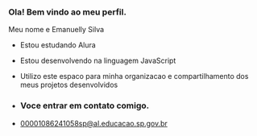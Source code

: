 ### Ola! Bem vindo ao meu perfil. 

Meu nome e Emanuelly Silva

- Estou estudando Alura 
- Estou desenvolvendo na linguagem JavaScript 
- Utilizo este espaco para minha organizacao e compartilhamento dos meus projetos desenvolvidos 

- ### Voce entrar em contato comigo. 

- 00001086241058sp@al.educacao.sp.gov.br 
